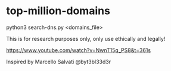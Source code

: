 # top-million-domains

python3 search-dns.py <domains_file>


This is for research purposes only, only use ethically and legally!


https://www.youtube.com/watch?v=NwnT15q_PS8&t=361s

Inspired by Marcello Salvati @byt3bl33d3r
